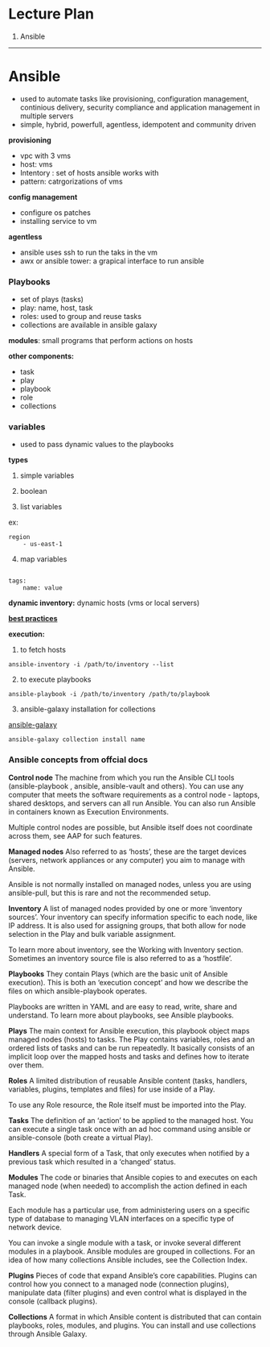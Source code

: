 # Lecture Plan

1. Ansible

---


# Ansible

- used to automate tasks like provisioning, configuration management, continious delivery, security compliance and application management in multiple servers
- simple, hybrid, powerfull, agentless, idempotent and community driven

**provisioning**

- vpc with 3 vms
- host: vms
- Intentory : set of hosts ansible works with
- pattern: catrgorizations of vms

**config management**

- configure os patches
- installing service to vm

**agentless**

- ansible uses ssh to run the taks in the vm
- awx or ansible tower: a grapical interface to run ansible

### Playbooks

- set of plays (tasks)
- play: name, host, task
- roles: used to group and reuse tasks
- collections are available in ansible galaxy

**modules**: small programs that perform actions on hosts

**other components:**

- task
- play
- playbook
- role
- collections

### variables


- used to pass dynamic values to the playbooks

**types**

1. simple variables

2. boolean

3. list variables

ex: 

```
region
    - us-east-1
```
4. map variables

```

tags:
    name: value

```


**dynamic inventory:** dynamic hosts (vms or local servers) 


**[best practices](https://docs.ansible.com/ansible/2.8/user_guide/playbooks_best_practices.html#best-practices)**


**execution:**

1. to fetch hosts

```
ansible-inventory -i /path/to/inventory --list
```

2. to execute playbooks

```
ansible-playbook -i /path/to/inventory /path/to/playbook
```

3. ansible-galaxy installation for collections

[ansible-galaxy](https://galaxy.ansible.com/ui/search/)

```
ansible-galaxy collection install name
```



### Ansible concepts from offcial docs


**Control node**
The machine from which you run the Ansible CLI tools (ansible-playbook , ansible, ansible-vault and others). You can use any computer that meets the software requirements as a control node - laptops, shared desktops, and servers can all run Ansible. You can also run Ansible in containers known as Execution Environments.

Multiple control nodes are possible, but Ansible itself does not coordinate across them, see AAP for such features.

**Managed nodes**
Also referred to as ‘hosts’, these are the target devices (servers, network appliances or any computer) you aim to manage with Ansible.

Ansible is not normally installed on managed nodes, unless you are using ansible-pull, but this is rare and not the recommended setup.

**Inventory**
A list of managed nodes provided by one or more ‘inventory sources’. Your inventory can specify information specific to each node, like IP address. It is also used for assigning groups, that both allow for node selection in the Play and bulk variable assignment.

To learn more about inventory, see the Working with Inventory section. Sometimes an inventory source file is also referred to as a ‘hostfile’.

**Playbooks**
They contain Plays (which are the basic unit of Ansible execution). This is both an ‘execution concept’ and how we describe the files on which ansible-playbook operates.

Playbooks are written in YAML and are easy to read, write, share and understand. To learn more about playbooks, see Ansible playbooks.

**Plays**
The main context for Ansible execution, this playbook object maps managed nodes (hosts) to tasks. The Play contains variables, roles and an ordered lists of tasks and can be run repeatedly. It basically consists of an implicit loop over the mapped hosts and tasks and defines how to iterate over them.

**Roles**
A limited distribution of reusable Ansible content (tasks, handlers, variables, plugins, templates and files) for use inside of a Play.

To use any Role resource, the Role itself must be imported into the Play.

**Tasks**
The definition of an ‘action’ to be applied to the managed host. You can execute a single task once with an ad hoc command using ansible or ansible-console (both create a virtual Play).

**Handlers**
A special form of a Task, that only executes when notified by a previous task which resulted in a ‘changed’ status.

**Modules**
The code or binaries that Ansible copies to and executes on each managed node (when needed) to accomplish the action defined in each Task.

Each module has a particular use, from administering users on a specific type of database to managing VLAN interfaces on a specific type of network device.

You can invoke a single module with a task, or invoke several different modules in a playbook. Ansible modules are grouped in collections. For an idea of how many collections Ansible includes, see the Collection Index.

**Plugins**
Pieces of code that expand Ansible’s core capabilities. Plugins can control how you connect to a managed node (connection plugins), manipulate data (filter plugins) and even control what is displayed in the console (callback plugins).

**Collections**
A format in which Ansible content is distributed that can contain playbooks, roles, modules, and plugins. You can install and use collections through Ansible Galaxy.